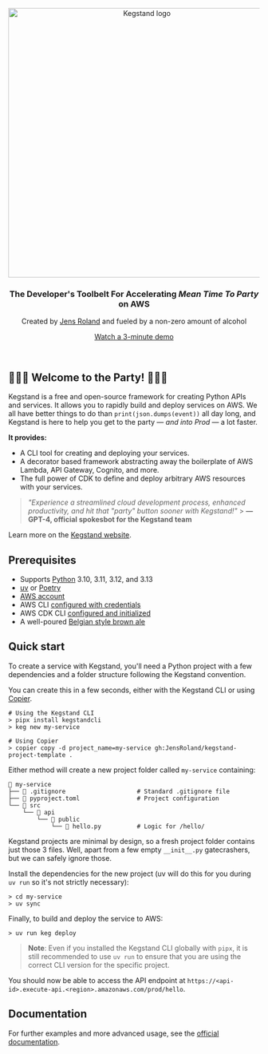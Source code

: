 <!-- markdownlint-disable first-line-h1 line-length no-inline-html -->
<p align="center">
  <a href="https://kegstand.dev/">
    <img src="https://kegstand.dev/assets/kegstand-logotype.png" width="540px" alt="Kegstand logo" />
  </a>
</p>

<h3 align="center">The Developer's Toolbelt For Accelerating <em>Mean Time To Party</em> on AWS</h3>
<p align="center">Created by <a href="https://jensroland.com/">Jens Roland</a> and fueled by a non-zero amount of alcohol</p>
<p align="center"><a href="https://kegstand.dev/demo">Watch a 3-minute demo</a></p><!-- markdown-link-check-disable-line -->

<br />

## 🥂💃🕺 Welcome to the Party! 🥂💃🕺

Kegstand is a free and open-source framework for creating Python APIs and services. It allows you to rapidly build and deploy services on AWS. We all have better things to do than `print(json.dumps(event))` all day long, and Kegstand is here to help you get to the party &mdash; _and into Prod_ &mdash; a lot faster.

**It provides:**

- A CLI tool for creating and deploying your services.
- A decorator based framework abstracting away the boilerplate of AWS Lambda, API Gateway, Cognito, and more.
- The full power of CDK to define and deploy arbitrary AWS resources with your services.

> _"Experience a streamlined cloud development process, enhanced productivity, and hit that "party" button sooner with Kegstand!"_ > **&mdash; GPT-4, official spokesbot for the Kegstand team**

Learn more on the [Kegstand website](https://kegstand.dev/).

## Prerequisites

- Supports [Python](https://www.python.org/downloads/) 3.10, 3.11, 3.12, and 3.13
- [uv](https://github.com/astral-sh/uv) or [Poetry](https://python-poetry.org/docs/#installation)
- [AWS account](https://aws.amazon.com/premiumsupport/knowledge-center/create-and-activate-aws-account/)
- AWS CLI [configured with credentials](https://docs.aws.amazon.com/cli/latest/userguide/cli-configure-quickstart.html)
- AWS CDK CLI [configured and initialized](https://docs.aws.amazon.com/cdk/latest/guide/getting_started.html)
- A well-poured [Belgian style brown ale](https://www.grimbergen.com/)

## Quick start

To create a service with Kegstand, you'll need a Python project with a few dependencies and a folder structure following the Kegstand convention.

You can create this in a few seconds, either with the Kegstand CLI or using [Copier](https://copier.readthedocs.io/en/stable/#installation).

```shell
# Using the Kegstand CLI
> pipx install kegstandcli
> keg new my-service

# Using Copier
> copier copy -d project_name=my-service gh:JensRoland/kegstand-project-template .
```

Either method will create a new project folder called `my-service` containing:

```shell
📁 my-service
├── 📄 .gitignore                    # Standard .gitignore file
├── 📄 pyproject.toml                # Project configuration
└── 📁 src
    └── 📁 api
        └── 📁 public
            └── 📄 hello.py          # Logic for /hello/
```

Kegstand projects are minimal by design, so a fresh project folder contains just those 3 files. Well, apart from a few empty `__init__.py` gatecrashers, but we can safely ignore those.

Install the dependencies for the new project (uv will do this for you during `uv run` so it's not strictly necessary):

```shell
> cd my-service
> uv sync
```

Finally, to build and deploy the service to AWS:

```shell
> uv run keg deploy
```

> **Note**: Even if you installed the Kegstand CLI globally with `pipx`, it is still recommended to use `uv run` to ensure that you are using the correct CLI version for the specific project.

You should now be able to access the API endpoint at `https://<api-id>.execute-api.<region>.amazonaws.com/prod/hello`.

## Documentation

For further examples and more advanced usage, see the [official documentation](https://github.com/JensRoland/kegstand/blob/main/docs/index.md).
